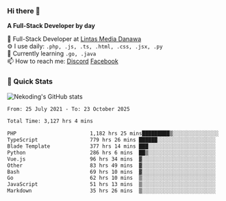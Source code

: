 ### Hi there 👋

**A Full-Stack Developer by day**

🔭 Full-Stack Developer at [Lintas Media Danawa](https://www.lintasmediadanawa.com/)  
⚙️ I use daily: `.php, .js, .ts, .html, .css, .jsx, .py`  
🌱 Currently learning `.go, .java`  
📫 How to reach me: [Discord](https://discordapp.com/users/984448732999327766)  [Facebook](https://fb.me/tyvandi)  

### 🚀 Quick Stats  

![Nekoding's GitHub stats](https://github-readme-stats.vercel.app/api?username=nekoding&show_icons=true)

<!--START_SECTION:waka-->

```txt
From: 25 July 2021 - To: 23 October 2025

Total Time: 3,127 hrs 4 mins

PHP                        1,182 hrs 25 mins█████████▒░░░░░░░░░░░░░░░   36.82 %
TypeScript                 779 hrs 26 mins ██████░░░░░░░░░░░░░░░░░░░   24.28 %
Blade Template             377 hrs 14 mins ███░░░░░░░░░░░░░░░░░░░░░░   11.75 %
Python                     286 hrs 6 mins  ██▒░░░░░░░░░░░░░░░░░░░░░░   08.91 %
Vue.js                     96 hrs 34 mins  ▓░░░░░░░░░░░░░░░░░░░░░░░░   03.01 %
Other                      83 hrs 49 mins  ▓░░░░░░░░░░░░░░░░░░░░░░░░   02.61 %
Bash                       69 hrs 10 mins  ▓░░░░░░░░░░░░░░░░░░░░░░░░   02.15 %
Go                         62 hrs 10 mins  ▒░░░░░░░░░░░░░░░░░░░░░░░░   01.94 %
JavaScript                 51 hrs 13 mins  ▒░░░░░░░░░░░░░░░░░░░░░░░░   01.60 %
Markdown                   35 hrs 26 mins  ▒░░░░░░░░░░░░░░░░░░░░░░░░   01.10 %
```

<!--END_SECTION:waka-->

<!--
**nekoding/nekoding** is a ✨ _special_ ✨ repository because its `README.md` (this file) appears on your GitHub profile.

Here are some ideas to get you started:

- 🔭 I’m currently working on ...
- 🌱 I’m currently learning ...
- 👯 I’m looking to collaborate on ...
- 🤔 I’m looking for help with ...
- 💬 Ask me about ...
- 📫 How to reach me: ...
- 😄 Pronouns: ...
- ⚡ Fun fact: ...
-->
